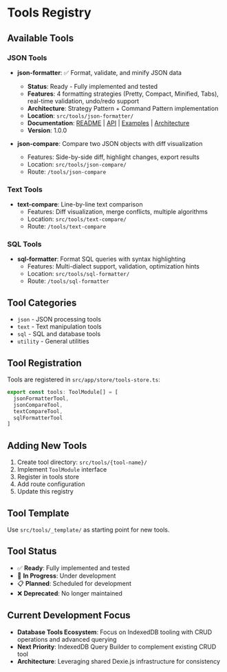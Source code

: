 # Tools Registry

## Available Tools

### JSON Tools
- **json-formatter**: ✅ Format, validate, and minify JSON data
  - **Status**: Ready - Fully implemented and tested
  - **Features**: 4 formatting strategies (Pretty, Compact, Minified, Tabs), real-time validation, undo/redo support
  - **Architecture**: Strategy Pattern + Command Pattern implementation
  - **Location**: `src/tools/json-formatter/`
  - **Documentation**: [README](../src/tools/json-formatter/README.md) | [API](./tools/json-formatter-api.md) | [Examples](./examples/json-formatter-examples.md) | [Architecture](./architecture/json-formatter-patterns.md)
  - **Version**: 1.0.0

- **json-compare**: Compare two JSON objects with diff visualization
  - Features: Side-by-side diff, highlight changes, export results
  - Location: `src/tools/json-compare/`
  - Route: `/tools/json-compare`

### Text Tools
- **text-compare**: Line-by-line text comparison
  - Features: Diff visualization, merge conflicts, multiple algorithms
  - Location: `src/tools/text-compare/`
  - Route: `/tools/text-compare`

### SQL Tools
- **sql-formatter**: Format SQL queries with syntax highlighting
  - Features: Multi-dialect support, validation, optimization hints
  - Location: `src/tools/sql-formatter/`
  - Route: `/tools/sql-formatter`

## Tool Categories
- `json` - JSON processing tools
- `text` - Text manipulation tools
- `sql` - SQL and database tools
- `utility` - General utilities

## Tool Registration
Tools are registered in `src/app/store/tools-store.ts`:

```typescript
export const tools: ToolModule[] = [
  jsonFormatterTool,
  jsonCompareTool,
  textCompareTool,
  sqlFormatterTool
]
```

## Adding New Tools
1. Create tool directory: `src/tools/{tool-name}/`
2. Implement `ToolModule` interface
3. Register in tools store
4. Add route configuration
5. Update this registry

## Tool Template
Use `src/tools/_template/` as starting point for new tools.

## Tool Status
- ✅ **Ready**: Fully implemented and tested
- 🚧 **In Progress**: Under development
- 📋 **Planned**: Scheduled for development
- ❌ **Deprecated**: No longer maintained

## Current Development Focus
- **Database Tools Ecosystem**: Focus on IndexedDB tooling with CRUD operations and advanced querying
- **Next Priority**: IndexedDB Query Builder to complement existing CRUD tool
- **Architecture**: Leveraging shared Dexie.js infrastructure for consistency